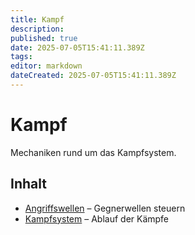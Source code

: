 ```yaml
---
title: Kampf
description:
published: true
date: 2025-07-05T15:41:11.389Z
tags:
editor: markdown
dateCreated: 2025-07-05T15:41:11.389Z
---
```


# Kampf

Mechaniken rund um das Kampfsystem.

## Inhalt
- [Angriffswellen](Angriffswellen.md) – Gegnerwellen steuern
- [Kampfsystem](Kampfsystem.md) – Ablauf der Kämpfe
